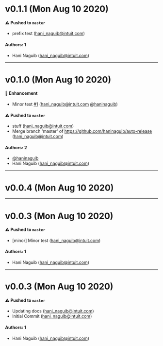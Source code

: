# v0.1.1 (Mon Aug 10 2020)

#### ⚠️ Pushed to `master`

- prefix test (hani_naguib@intuit.com)

#### Authors: 1

- Hani Naguib (hani_naguib@intuit.com)

---

# v0.1.0 (Mon Aug 10 2020)

#### 🚀 Enhancement

- Minor test [#1](https://github.com/haninaguib/auto-release/pull/1) (hani_naguib@intuit.com [@haninaguib](https://github.com/haninaguib))

#### ⚠️ Pushed to `master`

- stuff (hani_naguib@intuit.com)
- Merge branch 'master' of https://github.com/haninaguib/auto-release (hani_naguib@intuit.com)

#### Authors: 2

- [@haninaguib](https://github.com/haninaguib)
- Hani Naguib (hani_naguib@intuit.com)

---

# v0.0.4 (Mon Aug 10 2020)



---

# v0.0.3 (Mon Aug 10 2020)

#### ⚠️ Pushed to `master`

- [minor] Minor test (hani_naguib@intuit.com)

#### Authors: 1

- Hani Naguib (hani_naguib@intuit.com)

---

# v0.0.3 (Mon Aug 10 2020)

#### ⚠️ Pushed to `master`

- Updating docs (hani_naguib@intuit.com)
- Initial Commit (hani_naguib@intuit.com)

#### Authors: 1

- Hani Naguib (hani_naguib@intuit.com)
